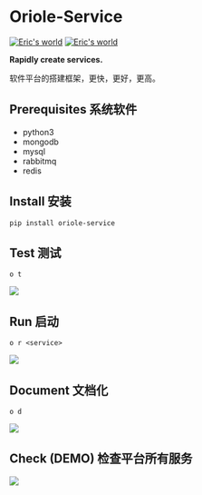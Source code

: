 Oriole-Service
==============

[![Eric's world](https://travis-ci.org/zhouxiaoxiang/oriole-service.svg?branch=master)](https://travis-ci.org/zhouxiaoxiang/oriole-service) [![Eric's world](https://travis-ci.org/zhouxiaoxiang/oriole-service.svg?branch=master)](https://travis-ci.org/zhouxiaoxiang/oriole-service)

**Rapidly create services.**

软件平台的搭建框架，更快，更好，更高。

Prerequisites 系统软件
----------------------

-   python3
-   mongodb
-   mysql
-   rabbitmq
-   redis

Install 安装
------------

    pip install oriole-service

Test 测试
---------

    o t

![](https://github.com/zhouxiaoxiang/oriole-service/raw/master/docs/test.gif)

Run 启动
--------

    o r <service>

![](https://github.com/zhouxiaoxiang/oriole-service/raw/master/docs/run.gif)

Document 文档化
---------------

    o d

![](https://github.com/zhouxiaoxiang/oriole-service/raw/master/docs/doc.gif)


Check (DEMO) 检查平台所有服务
----------------------

![](https://github.com/zhouxiaoxiang/oriole-service/raw/master/docs/check_service.gif)
